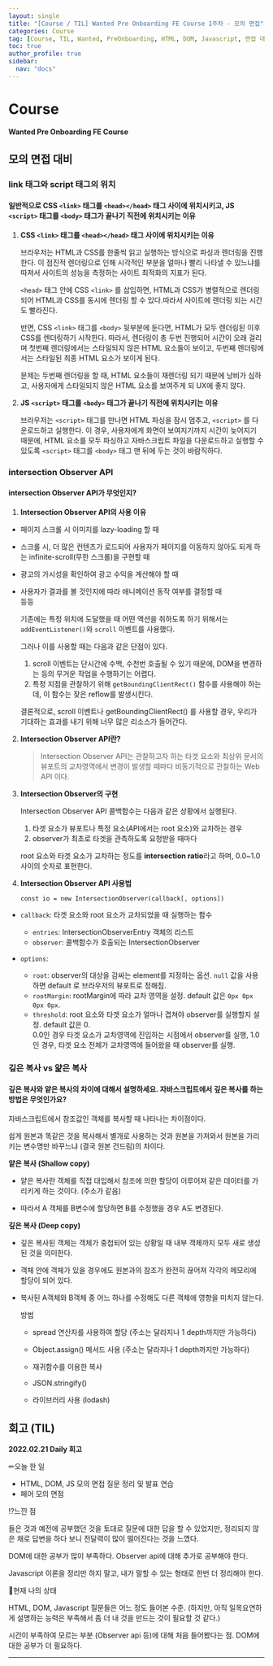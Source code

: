 ```yaml
---
layout: single
title: "[Course / TIL] Wanted Pre Onboarding FE Course 1주차 - 모의 면접"
categories: Course
tag: [Course, TIL, Wanted, PreOnboarding, HTML, DOM, Javascript, 면접 대비]
toc: true
author_profile: true
sidebar:
  nav: "docs"
---
```


# Course

**Wanted Pre Onboarding FE Course**

## 모의 면접 대비

### link 태그와 script 태그의 위치

#### 일반적으로 CSS `<link>` 태그를 `<head></head>` 태그 사이에 위치시키고, JS `<script>` 태그를 `<body>` 태그가 끝나기 직전에 위치시키는 이유

1. **CSS `<link>` 태그를 `<head></head>` 태그 사이에 위치시키는 이유**

   브라우저는 HTML과 CSS를 한줄씩 읽고 실행하는 방식으로 파싱과 렌더링을 진행한다. 이 점진적 렌더링으로 인해 시각적인 부분을 얼마나 빨리 나타낼 수 있느냐를 따져서 사이트의 성능을 측정하는 사이트 최적화의 지표가 된다.

   `<head>` 태그 안에 CSS `<link>` 를 삽입하면, HTML과 CSS가 병렬적으로 렌더링되어 HTML과 CSS를 동시에 렌더링 할 수 있다.따라서 사이트에 렌더링 되는 시간도 빨라진다.

   반면, CSS `<link>` 태그를 `<body>` 뒷부분에 둔다면, HTML가 모두 렌더링된 이후 CSS를 렌더링하기 시작한다.
   따라서, 렌더링이 총 두번 진행되어 시간이 오래 걸리며
   첫번째 렌더링에서는 스타일되지 않은 HTML 요소들이 보이고, 두번째 렌더링에서는 스타일된 최종 HTML 요소가 보이게 된다.

   문제는 두번째 렌더링을 할 때, HTML 요소들이 재렌더링 되기 때문에 낭비가 심하고, 사용자에게 스타일되지 않은 HTML 요소를 보여주게 되 UX에 좋지 않다.

2. **JS `<script>` 태그를 `<body>` 태그가 끝나기 직전에 위치시키는 이유**

   브라우저는 `<script>` 태그를 만나면 HTML 파싱을 잠시 멈추고, `<script>` 를 다운로드하고 실행한다. 이 경우, 사용자에게 화면이 보여지기까지 시간이 늦어지기 때문에, HTML 요소를 모두 파싱하고 자바스크립트 파일을 다운로드하고 실행할 수 있도록 `<script>` 태그를 `<body>` 태그 맨 뒤에 두는 것이 바람직하다.

### intersection Observer API

#### intersection Observer API가 무엇인지?

1. **Intersection Observer API의 사용 이유**

- 페이지 스크롤 시 이미지를 lazy-loading 할 때
- 스크롤 시, 더 많은 컨텐츠가 로드되어 사용자가 페이지를 이동하지 않아도 되게 하는 infinite-scroll(무한 스크롤)을 구현할 때
- 광고의 가시성을 확인하여 광고 수익을 계산해야 할 때
- 사용자가 결과를 볼 것인지에 따라 애니메이션 동작 여부를 결정할 때<br>등등

  기존에는 특정 위치에 도달했을 때 어떤 액션을 취하도록 하기 위해서는 `addEventListener()`와 `scroll` 이벤트를 사용했다.

  그러나 이를 사용할 때는 다음과 같은 단점이 있다.

  1. scroll 이벤트는 단시간에 수백, 수천번 호출될 수 있기 때문에, DOM을 변경하는 등의 무거운 작업을 수행하기는 어렵다.
  2. 특정 지점을 관찰하기 위해 `getBoundingClientRect()` 함수를 사용해야 하는데, 이 함수는 잦은 reflow를 발생시킨다.

  결론적으로, scroll 이벤트나 getBoundingClientRect() 를 사용할 경우, 우리가 기대하는 효과를 내기 위해 너무 많은 리소스가 들어간다.

2. **Intersection Observer API란?**

   > Intersection Observer API는 관찰하고자 하는 타겟 요소와 최상위 문서의 뷰포트의 교차영역에서 변경이 발생할 때마다 비동기적으로 관찰하는 Web API 이다.

3. **Intersection Observer의 구현**

   Intersection Observer API 콜백함수는 다음과 같은 상황에서 실행된다.

   1. 타겟 요소가 뷰포트나 특정 요소(API에서는 root 요소)와 교차하는 경우
   2. observer가 최초로 타겟을 관측하도록 요청받을 때마다

   root 요소와 타겟 요소가 교차하는 정도를 **intersection ratio**라고 하며, 0.0~1.0 사이의 숫자로 표현한다.

4. **Intersection Observer API 사용법**

   ```
   const io = new IntersectionObserver(callback[, options])
   ```

- `callback`: 타겟 요소와 root 요소가 교차되었을 때 실행하는 함수

  - `entries`: IntersectionObserverEntry 객체의 리스트
  - `observer`: 콜백함수가 호출되는 IntersectionObserver

- `options`:
  - `root`: observer의 대상을 감싸는 element를 지정하는 옵션. `null` 값을 사용하면 default 로 브라우저의 뷰포트로 정해짐.
  - `rootMargin`: rootMargin에 따라 교차 영역을 설정. default 값은 `0px 0px 0px 0px`.
  - `threshold`: root 요소와 타겟 요소가 얼마나 겹쳐야 observer를 실행할지 설정. default 값은 0.
    <br>0.0인 경우 타겟 요소가 교차영역에 진입하는 시점에서 observer를 실행, 1.0인 경우, 타겟 요소 전체가 교차영역에 들어왔을 때 observer를 실행.

### 깊은 복사 vs 얉은 복사

#### 깊은 복사와 얕은 복사의 차이에 대해서 설명하세요. 자바스크립트에서 깊은 복사를 하는 방법은 무엇인가요?

자바스크립트에서 참조값인 객체를 복사할 때 나타나는 차이점이다.

쉽게 원본과 똑같은 것을 복사해서 별개로 사용하는 것과 원본을 가져와서 원본을 가리키는 변수명만 바꾸느냐 (결국 원본 건드림)의 차이다.

**얕은 복사 (Shallow copy)**

- 얕은 복사란 객체를 직접 대입해서 참조에 의한 할당이 이루어져 같은 데이터를 가리키게 하는 것이다. (주소가 같음)

- 따라서 A 객체를 B변수에 할당하면 B를 수정했을 경우 A도 변경된다.

**깊은 복사 (Deep copy)**

- 깊은 복사된 객체는 객체가 중첩되어 있는 상황일 때 내부 객체까지 모두 새로 생성된 것을 의미한다.
- 객체 안에 객체가 있을 경우에도 원본과의 참조가 완전히 끊어져 각각의 메모리에 할당이 되어 있다.
- 복사된 A객체와 B객체 중 어느 하나를 수정해도 다른 객체에 영향을 미치지 않는다.

  방법

  - spread 연산자를 사용하여 할당 (주소는 달라지나 1 depth까지만 가능하다)
  - Object.assign() 메서드 사용 (주소는 달라지나 1 depth까지만 가능하다)

  - 재귀함수를 이용한 복사
  - JSON.stringify()
  - 라이브러리 사용 (lodash)

## 회고 (TIL)

**2022.02.21 Daily 회고**

✏오늘 한 일

- HTML, DOM, JS 모의 면접 질문 정리 및 발표 연습
- 페어 모의 면점

⁉느낀 점

들은 것과 예전에 공부했던 것을 토대로 질문에 대한 답을 할 수 있었지만, 정리되지 않은 채로 답변을 하다 보니 전달력이 많이 떨어진다는 것을 느꼈다.

DOM에 대한 공부가 많이 부족하다. Observer api에 대해 추가로 공부해야 한다.

Javascript 이론을 정리만 하지 말고, 내가 말할 수 있는 형태로 한번 더 정리해야 한다.

🎃현재 나의 상태

HTML, DOM, Javascript 질문들은 어느 정도 들어본 수준. (하지만, 아직 일목요연하게 설명하는 능력은 부족해서 좀 더 내 것을 만드는 것이 필요할 것 같다.)

시간이 부족하여 모르는 부분 (Observer api 등)에 대해 처음 들어봤다는 점. DOM에 대한 공부가 더 필요하다.

<hr>
